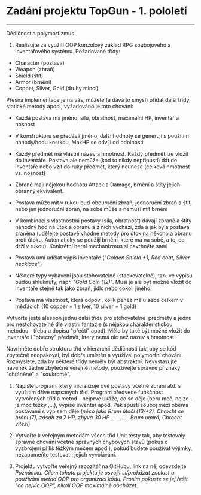 # Zadání projektu TopGun - 1. pololetí
------------------------------------

Dědičnost a polymorfizmus

1.  Realizujte za využití OOP konzolový základ RPG soubojového a inventářového systému. Požadované třídy:

-   Character (postava)
-   Weapon (zbraň)
-   Shield (štít)
-   Armor (brnění)
-   Copper, Silver, Gold (druhy mincí)

Přesná implementace je na vás, můžete (a dává to smysl) přidat další třídy, statické metody apod., vyžadováno je toto chování:

-   Každá postava má jméno, sílu, obratnost, maximální HP, inventář a nosnost

-   V konstruktoru se předává jméno, další hodnoty se generují s použitím náhody/hodu kostkou, MaxHP se odvíjí od odolnosti

-   Každý předmět má vlastní název a hmotnost. Každý předmět lze vložit do inventáře. Postava ale nemůže (kód to nikdy nepřipustí) dát do inventáře nebo vzít do ruky předmět, který neunese (celková hmotnost vs. nosnost)
-   Zbraně mají nějakou hodnotu Attack a Damage, brnění a štíty jejich obranný ekvivalent.
-   Postava může mít v rukou buď obouruční zbraň, jednoruční zbraň a štít, nebo jen jednoruční zbraň, na sobě může a nemusí mít brnění

-   V kombinaci s vlastnostmi postavy (síla, obratnost) dávají zbraně a štíty náhodný hod na útok a obranu a z nich vychází, zda a jak byla postava zraněna (udělejte postavě vhodné metody pro útok na někoho a obranu proti útoku. Automaticky se použijí brnění, které má na sobě, a to, co drží v rukou). Konkrétní herní mechanizmus si navrhněte sami

-   Postava umí udělat výpis inventáře ("*Golden Shield +1, Red coat, Silver necklace*")

-   Některé typy vybavení jsou stohovatelné (stackovatelné), tzn. ve výpisu budou shluknuty, např. "*Gold Coin (12)*". Musí je ale být možné vložit do inventáře stejně tak jako zbraň, jídlo nebo cokoli jiného.

-   Postava má vlastnost, která odpoví, kolik peněz má u sebe celkem v měďácích (10 copper = 1 silver, 10 silver = 1 gold)

Vytvořte ještě alespoň jednu další třídu pro stohovatelné  předměty a jednu pro nestohovatelné dle vlastní fantazie (s nějakou charakteristickou metodou - třeba u dopisu "přečti" apod). Mělo by také být možné vložit do inventáře i "obecný" předmět, který nemá nic než název a hmotnost

Navrhněte dobře strukturu tříd v hierarchii dědičnosti tak, aby se kód zbytečně neopakoval, byl dobře umístěn a využíval polymorfní chování. Rozmyslete, zda by některé třídy neměly být abstraktní. Nevystavujte navenek žádné zbytečné veřejné metody, používejte správně příznaky "chráněné" a "soukromé".

1.  Napište program, který inicializuje dvě postavy včetně zbraní atd. s využitím dříve napsaných tříd. Program předvede funkčnost vytvořených tříd a metod - nejprve ukáže, co se děje (beru meč, nelze - je moc těžký ,...), vypíše inventář apod. Pak spustí souboj mezi oběma postavami s výpisem děje (*něco jako Brum útočí (13/+2), Chrocht se brání (7), zásah za 7 HP, zbývá 30 HP ...  ... ... Brum umírá, Chrocht vítězí*)

1.  Vytvořte k veřejným metodám všech tříd Unit testy tak, aby testovaly správné chování včetně správných chybových stavů (pokus o vyzbrojení příliš těžkým mečem apod.), pokud budete používat výjimky, nezapomeňte testovat i jejich vyvolávání.

1.  Projektu vytvořte veřejný repozitář na GitHubu, link na něj odevzdejte\
    *Poznámka: Cílem tohoto projektu je osvojit si/prokázat znalost a používání metod OOP pro organizaci kódu. Prosím pokuste se jej řešit "co nejvíc OOP", nikoli OOP maximálně obcházet.*